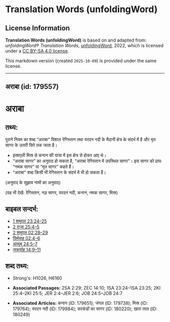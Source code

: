 # Translation Words (unfoldingWord)

## License Information

**Translation Words (unfoldingWord)** is based on and adapted from: _unfoldingWord® Translation Words_, [unfoldingWord](https://unfoldingword.org/utw), 2022, which is licensed under a [CC BY-SA 4.0 license](https://creativecommons.org/licenses/by-sa/4.0/legalcode.en).

This markdown version (created `2025-10-09`) is provided under the same license.



--------------------------------

## अराबा (id: 179557)

अराबा
=====

तथ्य:
-----

पुराने नियम का शब्द “अराबा” विशाल रेगिस्तान तथा यरदन नदी के मैदानी क्षेत्र के संदर्भ में है और मृत सागर के उत्तरी सिरे तक जाता है।

* इस्राएली मिस्र से कनान की यात्रा में इस क्षेत्र से होकर आए थे।
* “अराबा सागर” का अनुवाद हो सकता है, “अराबा रेगिस्तान में उपस्थित सागर”। इस सागर को प्रायः “नमक सागर” या “मृत सागर” कहते हैं।
* “अराबा” शब्द किसी भी रेगिस्तान के संदर्भ में भी हो सकता है।

(अनुवाद के सुझाव नामों का अनुवाद)

(यह भी देखें: रेगिस्तान, नड़ सागर, यरदन नदी, कनान, नमक सागर, मिस्र)

बाइबल सन्दर्भ:
--------------

* [1 शमूएल 23:24–25](https://ref.ly/1Sam0:0)
* [2 राजा 25:4–5](https://ref.ly/2Kgs0:0)
* [2 शमूएल 02:28–29](https://ref.ly/2Sam0:0)
* [यिर्मयाह 02:4–6](https://ref.ly/Jer2:4-Jer2:6)
* [अय्यूब 24:5–7](https://ref.ly/Job24:5-Job24:7)
* [जकर्याह 14:9–11](https://ref.ly/Zech14:9-Zech14:11)

शब्द तथ्य:
----------

* Strong's: H1026, H6160

* **Associated Passages:** 2SA 2:29; ZEC 14:10; 1SA 23:24–1SA 23:25; 2KI 25:4–2KI 25:5; JER 2:4–JER 2:6; JOB 24:5–JOB 24:7
* **Associated Articles:** कनान (ID: 179651); जंगल (ID: 179738); मिस्र (ID: 179764); यरदन नदी (ID: 179984); सरकंडों का सागर (ID: 180220); खारा ताल (ID: 180249)

